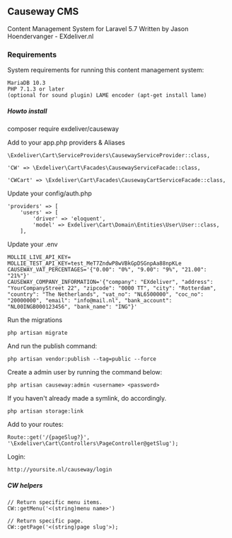 ## Causeway CMS
Content Management System for Laravel 5.7
Written by Jason Hoendervanger - EXdeliver.nl

### Requirements
System requirements for running this content management system:

    MariaDB 10.3
    PHP 7.1.3 or later
    (optional for sound plugin) LAME encoder (apt-get install lame)

##### Howto install
composer require exdeliver/causeway

Add to your app.php providers & Aliases

    \Exdeliver\Cart\ServiceProviders\CausewayServiceProvider::class,
    
    'CW' => \Exdeliver\Cart\Facades\CausewayServiceFacade::class,
    
    'CWCart' => \Exdeliver\Cart\Facades\CausewayCartServiceFacade::class,

Update your config/auth.php

    'providers' => [
        'users' => [
            'driver' => 'eloquent',
            'model' => Exdeliver\Cart\Domain\Entities\User\User::class,
        ],
        
Update your .env

    MOLLIE_LIVE_API_KEY=
    MOLLIE_TEST_API_KEY=test_MeT7ZndwP8wVBkGpDSGnpAa88npKLe
    CAUSEWAY_VAT_PERCENTAGES='{"0.00": "0%", "9.00": "9%", "21.00": "21%"}'
    CAUSEWAY_COMPANY_INFORMATION='{"company": "EXdeliver", "address": "YourCompanyStreet 22", "zipcode": "0000 TT", "city": "Rotterdam", "country": "The Netherlands", "vat_no": "NL6500000", "coc_no": "20000000", "email": "info@mail.nl", "bank_account": "NL00INGB000123456", "bank_name": "ING"}'
        
Run the migrations

    php artisan migrate

And run the publish command:

    php artisan vendor:publish --tag=public --force
    
Create a admin user by running the command below:

    php artisan causeway:admin <username> <password>
    
If you haven't already made a symlink, do accordingly.

    php artisan storage:link
    
Add to your routes:

    Route::get('/{pageSlug?}', '\Exdeliver\Cart\Controllers\PageController@getSlug');
    
Login:

    http://yoursite.nl/causeway/login

##### CW helpers

    // Return specific menu items.
    CW::getMenu('<(string)menu name>')
    
    // Return specific page.
    CW::getPage('<(string)page slug'>);
